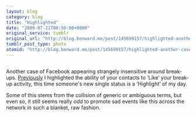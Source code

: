 ```yaml
---
layout: blog
category: blog
title: "Highlighted"
date: "2009-07-21T00:50:00+0000"
original_service: tumblr
original_url: "http://blog.benward.me/post/145699157/highlighted-another-case-of-facebook-appearing"
tumblr_post_type: photo
atomid: "http://blog.benward.me/post/145699157/highlighted-another-case-of-facebook-appearing"
---
```

<figure class="photo">
  <img src="http://benward.me/res/tumblr/media/145699157/0.png" alt="">
</figure>

Another case of Facebook appearing strangely insensitive around break-ups. [Previously](http://blog.benward.me/post/123305913) I highlighted the ability of your contacts to ‘Like’ your break-up activity, this time someone's new single status is a ‘Highlight’ of my day.

Some of this stems from the collision of generic or ambiguous terms, but even so, it still seems really _odd_ to promote sad events like this across the network in such a blanket, raw fashion.